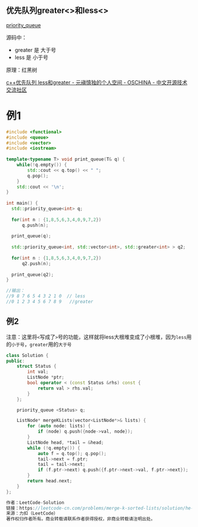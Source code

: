 ## 优先队列greater<>和less<>
[priority_queue](优先队列priority_queue.md)

源码中：
* greater 是 大于号
* less 是 小于号

原理：红黑树

[c++优先队列 less和greater - 元禛慎独的个人空间 - OSCHINA - 中文开源技术交流社区](https://my.oschina.net/lCQ3FC3/blog/828571)

# 例1
```cpp
#include <functional>
#include <queue>
#include <vector>
#include <iostream>
 
template<typename T> void print_queue(T& q) {
    while(!q.empty()) {
        std::cout << q.top() << " ";
        q.pop();
    }
    std::cout << '\n';
}
 
int main() {
  std::priority_queue<int> q;
 
  for(int n : {1,8,5,6,3,4,0,9,7,2})
      q.push(n);
 
  print_queue(q);
 
  std::priority_queue<int, std::vector<int>, std::greater<int> > q2;
 
  for(int n : {1,8,5,6,3,4,0,9,7,2})
      q2.push(n);
 
  print_queue(q2);
}

//输出：
//9 8 7 6 5 4 3 2 1 0  // less
//0 1 2 3 4 5 6 7 8 9   //greater
```

## 例2
注意：这里将`<`写成了`>`号的功能，这样就将less大根堆变成了小根堆，因为`less`用的`小于号`，`greater`用的`大于号`
```cpp
class Solution {
public:
    struct Status {
        int val;
        ListNode *ptr;
        bool operator < (const Status &rhs) const {
            return val > rhs.val;
        }
    };

    priority_queue <Status> q;

    ListNode* mergeKLists(vector<ListNode*>& lists) {
        for (auto node: lists) {
            if (node) q.push({node->val, node});
        }
        ListNode head, *tail = &head;
        while (!q.empty()) {
            auto f = q.top(); q.pop();
            tail->next = f.ptr; 
            tail = tail->next;
            if (f.ptr->next) q.push({f.ptr->next->val, f.ptr->next});
        }
        return head.next;
    }
};

作者：LeetCode-Solution
链接：https://leetcode-cn.com/problems/merge-k-sorted-lists/solution/he-bing-kge-pai-xu-lian-biao-by-leetcode-solutio-2/
来源：力扣（LeetCode）
著作权归作者所有。商业转载请联系作者获得授权，非商业转载请注明出处。
```
